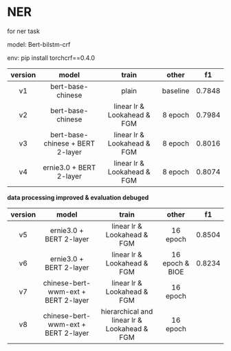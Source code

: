 # NER
for ner task

model: Bert-bilstm-crf

env: pip install torchcrf==0.4.0
    
| version | model | train | other | f1 |
|:--------:|:-----------:|:-----------:|:-----------:|:-----------:|
| v1 | bert-base-chinese | plain | baseline | 0.7848 |
| v2 | bert-base-chinese | linear lr & Lookahead & FGM | 8 epoch | 0.7984 |
| v3 | bert-base-chinese + BERT 2-layer | linear lr & Lookahead & FGM | 8 epoch | 0.8016 |
| v4 | ernie3.0 + BERT 2-layer | linear lr & Lookahead & FGM | 8 epoch | 0.8074 |

********data processing improved & evaluation debuged********


| version | model | train | other | f1 |
|:--------:|:-----------:|:-----------:|:-----------:|:-----------:|
| v5 | ernie3.0 + BERT 2-layer | linear lr & Lookahead & FGM | 16 epoch | 0.8504 |
| v6 | ernie3.0 + BERT 2-layer | linear lr & Lookahead & FGM | 16 epoch & BIOE | 0.8234 |
| v7 | chinese-bert-wwm-ext + BERT 2-layer | linear lr & Lookahead & FGM | 16 epoch |  |
| v8 | chinese-bert-wwm-ext + BERT 2-layer | hierarchical and linear lr & Lookahead & FGM | 16 epoch |  |
